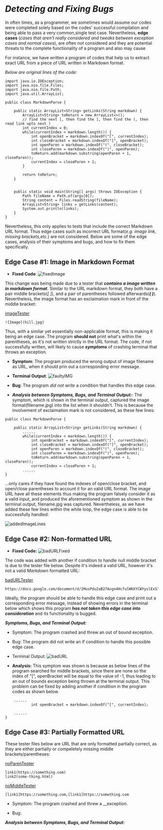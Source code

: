 # _**Detecting and Fixing Bugs**_

In often times, as a programmer, we sometimes would assume our codes were completed solely based on the codes' successful compilation and being able to pass a very common,single test case. Nevertheless, **edge cases** (*cases that aren't really considered and tweaks between exception cases and normal cases*), are often not considered and they are potential threats to the complete functionality of a program and also may cause 

For instance, we have written a program of codes that help us to extract exact URL from a piece of URL written in Markdown format.

*Below are original lines of the code:*
```
import java.io.IOException;
import java.nio.file.Files;
import java.nio.file.Path;
import java.util.ArrayList;

public class MarkdownParse {

    public static ArrayList<String> getLinks(String markdown) {
        ArrayList<String> toReturn = new ArrayList<>();
        // find the next [, then find the ], then find the (, then read link upto next )
        int currentIndex = 0;
        while(currentIndex < markdown.length()) {
            int openBracket = markdown.indexOf("[", currentIndex);
            int closeBracket = markdown.indexOf("]", openBracket);
            int openParen = markdown.indexOf("(", closeBracket);
            int closeParen = markdown.indexOf(")", openParen);
            toReturn.add(markdown.substring(openParen + 1, closeParen));
            currentIndex = closeParen + 1;
        }

        return toReturn;
    }


    public static void main(String[] args) throws IOException {
        Path fileName = Path.of(args[0]);
        String content = Files.readString(fileName);
        ArrayList<String> links = getLinks(content);
	    System.out.println(links);
    }
}
```

Nevertheless, this only applies to tests that include the correct Markdown URL format. Thus edge cases such as incorrect URL format(*e.g. image link, missing brackets,etc.*) are not considered. Below are some of the edge cases, analysis of their symptoms and bugs, and how to fix them specifically. 

## **Edge Case #1**: Image in Markdown Format

* **Fixed Code**: 
![fixedImage](imageFixed.jpg)

This change was being made due to a tester that _**contains a image written in markdown format**_. Similar to the URL markdown format, they both have a pair middle brackets(*[ ]*), and a pair of parentheses followed afterwards(_**( )**_). Nevertheless, the image format has an exclaimation mark in front of the middle bracket:

[imageTester](https://github.com/Angelsofttoy/markdown-parser/commit/1ecc65669019dd79b5b21be89c6119f827dc83ab)

```
![Image](hill.jpg)
``` 

Thus, with a similar yet essentially non-applicable format, this is making it being an edge case. The program **should not** print what's within the parentheses, as it's not written strictly in the URL format. The code, if not successfully written, will likely to cause _**symptoms**_ of crashing terminal that throws an exception. 

* **Symptom**: The program produced the wrong output of image filename as URL, when it should prin out a corresponding error message. 

* **Terminal Output**: 
![faultyIMG](faultyIMG.jpg)

* **Bug**: The program _did not write_ a condition that handles this edge case.

* _**Analysis between Symptoms, Bugs, and Terminal Output:**_:
The symptom, which is shown in the terminal output, captured the image format(filename.jpg) into the list when it shouldn't.
This is because the involvement of exclaimation mark is not considered, as these few lines:
```
public class MarkdownParse {

    public static ArrayList<String> getLinks(String markdown) {
        ......
        while(currentIndex < markdown.length()) {
            int openBracket = markdown.indexOf("[", currentIndex);
            int closeBracket = markdown.indexOf("]", openBracket);
            int openParen = markdown.indexOf("(", closeBracket);
            int closeParen = markdown.indexOf(")", openParen);
            toReturn.add(markdown.substring(openParen + 1, closeParen));
            currentIndex = closeParen + 1;
        ......
}
```
...only cares if they have found the indexes of open/close bracket, and open/close parentheses to account it for an valid URL format. The image URL have all these elements thus making the program falsely consider it as a valid input, and produced the aforementioned symptom as shown in the terminal output, filename.jpg was captured. Nevertheless, as we have added these few lines within the while loop, the edge case is able to be successfully handled:

![addedImageLines](addImgLines.jpg)

## **Edge Case #2**: Non-formatted URL

* **Fixed Code:**
![badURLFixed](badUrlFixed.jpg)

The code was added with another if condition to handle null middle bracket is due to the tester file below. Despite it's indeed a valid URL, however it's not a valid *Markdown* formatted URL:

[badURLTester](https://github.com/Angelsofttoy/markdown-parser/blob/main/tester2.md)

```
https://docs.google.com/document/d/1MusPdu2aB27Avgn4HcfulWKXYCWYyslExS3XNQrzbjM/edit
```
Ideally, the program should be able to handle this edge case and print out a corresponding error message, instead of showing errors in the terminal below which shows this program _**has not taken this edge case into consideration**_ and its functionality is bugged. 

_**Symptoms, Bugs, and Terminal Output:**_

* Symptom: The program crashed and threw an out of bound exception. 

* Bug: The program did not write an if condition to handle this possible edge case.

* Terminal Output: 
![badURL](badURL.jpg)

* **Analysis:**
This symptom was shown is because as below lines of the program searched for middle brackets, since there are none so the index of "[", openBracket will be equal to the value of -1, thus leading to an out of bounds exception being thrown at the terminal output. This problem can be fixed by adding another if condition in the program codes as shown below. 

```
    ......
            int openBracket = markdown.indexOf("[", currentIndex);
           
    ......
}
```


## **Edge Case #3**: Partially Formatted URL
These tester files below are URL that are only formatted partially correct, as they are either partially or compeletely missing middle brackets/parentheses:

[noParenTester](https://github.com/Angelsofttoy/markdown-parser/blob/main/tester5.md)
```
link1(https://something.com)
link2(some-thing.html)
```

[noMiddleTester](https://github.com/Angelsofttoy/markdown-parser/blob/main/tester6.md)
```
[link1]https://something.com,[link1]https://something.com
```

* Symptom: The program crashed and threw a __exception. 

* Bug:

_**Analysis between Symptoms, Bugs, and Terminal Output:**_